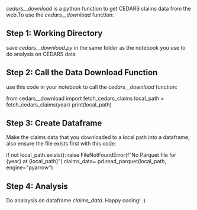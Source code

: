 *cedars__download* is a python function to get CEDARS claims data from the web.To use the *cedars__download* function:

## Step 1: Working Directory
save *cedars__download.py* in the same folder as the notebook you use to do analysis on CEDARS data

## Step 2: Call the Data Download Function
use this code in your notebook to call the *cedars__download* function:

from cedars__download import fetch_cedars_claims
local_path = fetch_cedars_claims(year)
print(local_path)

## Step 3: Create Dataframe
Make the claims data that you downloaded to a local path into a dataframe; also ensure the file exists first with this code:

if not local_path.exists():
    raise FileNotFoundError(f"No Parquet file for {year} at {local_path}")
claims_data= pd.read_parquet(local_path, engine="pyarrow")

## Step 4: Analysis
Do analaysis on dataframe *claims_data*. Happy coding! :)
